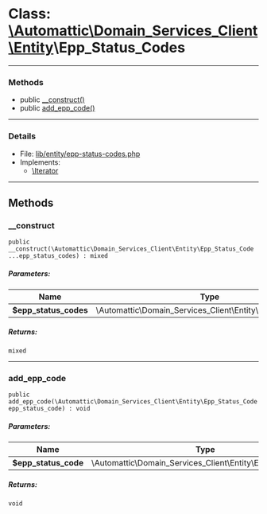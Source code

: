# Class: [\Automattic](../namespaces/automattic.md)[\Domain_Services_Client](../namespaces/automattic-domain-services-client.md)[\Entity](../namespaces/automattic-domain-services-client-entity.md)\Epp_Status_Codes


---

### Methods

* public [__construct()](#method___construct)
* public [add_epp_code()](#method_add_epp_code)

---

### Details

* File: [lib/entity/epp-status-codes.php](../../lib/entity/epp-status-codes.php)
* Implements:
  * [\Iterator](../classes/Iterator.md)

---

## Methods

<a id="method___construct"></a>
### __construct

```
public __construct(\Automattic\Domain_Services_Client\Entity\Epp_Status_Code  ...epp_status_codes) : mixed
```

##### Parameters:

| Name | Type | Default |
|------|------|---------|
| **$epp_status_codes** | \Automattic\Domain_Services_Client\Entity\Epp_Status_Code |  |

##### Returns:

```
mixed
```

---

<a id="method_add_epp_code"></a>
### add_epp_code

```
public add_epp_code(\Automattic\Domain_Services_Client\Entity\Epp_Status_Code  epp_status_code) : void
```

##### Parameters:

| Name | Type | Default |
|------|------|---------|
| **$epp_status_code** | \Automattic\Domain_Services_Client\Entity\Epp_Status_Code |  |

##### Returns:

```
void
```
